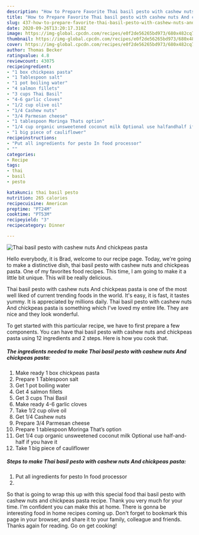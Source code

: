 ```yaml
---
description: "How to Prepare Favorite Thai basil pesto with cashew nuts And chickpeas pasta"
title: "How to Prepare Favorite Thai basil pesto with cashew nuts And chickpeas pasta"
slug: 437-how-to-prepare-favorite-thai-basil-pesto-with-cashew-nuts-and-chickpeas-pasta
date: 2020-09-26T13:20:17.318Z
image: https://img-global.cpcdn.com/recipes/e0f2de56265bd973/680x482cq70/thai-basil-pesto-with-cashew-nuts-and-chickpeas-pasta-recipe-main-photo.jpg
thumbnail: https://img-global.cpcdn.com/recipes/e0f2de56265bd973/680x482cq70/thai-basil-pesto-with-cashew-nuts-and-chickpeas-pasta-recipe-main-photo.jpg
cover: https://img-global.cpcdn.com/recipes/e0f2de56265bd973/680x482cq70/thai-basil-pesto-with-cashew-nuts-and-chickpeas-pasta-recipe-main-photo.jpg
author: Thomas Becker
ratingvalue: 4.8
reviewcount: 43075
recipeingredient:
- "1 box chickpeas pasta"
- "1 Tablespoon salt"
- "1 pot boiling water"
- "4 salmon fillets"
- "3 cups Thai Basil"
- "4-6 garlic cloves"
- "1/2 cup olive oil"
- "1/4 Cashew nuts"
- "3/4 Parmesan cheese"
- "1 tablespoon Moringa Thats option"
- "1/4 cup organic unsweetened coconut milk Optional use halfandhalf if you have it"
- "1 big piece of cauliflower"
recipeinstructions:
- "Put all ingredients for pesto In food processor"
- ""
categories:
- Recipe
tags:
- thai
- basil
- pesto

katakunci: thai basil pesto 
nutrition: 265 calories
recipecuisine: American
preptime: "PT24M"
cooktime: "PT53M"
recipeyield: "3"
recipecategory: Dinner

---
```



![Thai basil pesto with cashew nuts And chickpeas pasta](https://img-global.cpcdn.com/recipes/e0f2de56265bd973/680x482cq70/thai-basil-pesto-with-cashew-nuts-and-chickpeas-pasta-recipe-main-photo.jpg)

Hello everybody, it is Brad, welcome to our recipe page. Today, we're going to make a distinctive dish, thai basil pesto with cashew nuts and chickpeas pasta. One of my favorites food recipes. This time, I am going to make it a little bit unique. This will be really delicious.



Thai basil pesto with cashew nuts And chickpeas pasta is one of the most well liked of current trending foods in the world. It's easy, it is fast, it tastes yummy. It is appreciated by millions daily. Thai basil pesto with cashew nuts And chickpeas pasta is something which I've loved my entire life. They are nice and they look wonderful.


To get started with this particular recipe, we have to first prepare a few components. You can have thai basil pesto with cashew nuts and chickpeas pasta using 12 ingredients and 2 steps. Here is how you cook that.

<!--inarticleads1-->

##### The ingredients needed to make Thai basil pesto with cashew nuts And chickpeas pasta:

1. Make ready 1 box chickpeas pasta
1. Prepare 1 Tablespoon salt
1. Get 1 pot boiling water
1. Get 4 salmon fillets
1. Get 3 cups Thai Basil
1. Make ready 4-6 garlic cloves
1. Take 1/2 cup olive oil
1. Get 1/4 Cashew nuts
1. Prepare 3/4 Parmesan cheese
1. Prepare 1 tablespoon Moringa That’s option
1. Get 1/4 cup organic unsweetened coconut milk Optional use half-and-half if you have it
1. Take 1 big piece of cauliflower




<!--inarticleads2-->

##### Steps to make Thai basil pesto with cashew nuts And chickpeas pasta:

1. Put all ingredients for pesto In food processor
1. 




So that is going to wrap this up with this special food thai basil pesto with cashew nuts and chickpeas pasta recipe. Thank you very much for your time. I'm confident you can make this at home. There is gonna be interesting food in home recipes coming up. Don't forget to bookmark this page in your browser, and share it to your family, colleague and friends. Thanks again for reading. Go on get cooking!
